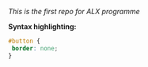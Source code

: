 *This is the first repo for ALX programme*

**Syntax highlighting:**

```css
#button {
 border: none;
}
```
